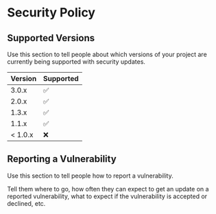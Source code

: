 # Security Policy

## Supported Versions

Use this section to tell people about which versions of your project are
currently being supported with security updates.

| Version | Supported          |
| ------- | ------------------ |
| 3.0.x   | :white_check_mark: |
| 2.0.x   | :white_check_mark: |
| 1.3.x   | :white_check_mark: |
| 1.1.x   | :white_check_mark: |
| < 1.0.x | :x:                |

## Reporting a Vulnerability

Use this section to tell people how to report a vulnerability.

Tell them where to go, how often they can expect to get an update on a
reported vulnerability, what to expect if the vulnerability is accepted or
declined, etc.
